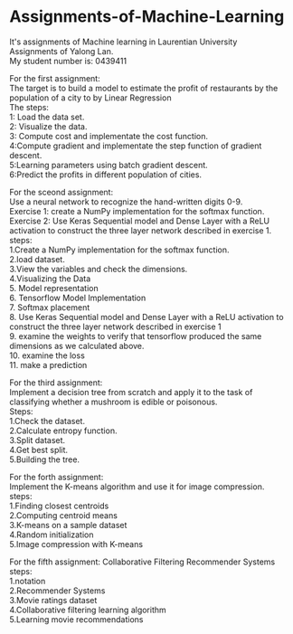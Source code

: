 # Assignments-of-Machine-Learning  
It's assignments of Machine learning in Laurentian University  
Assignments of Yalong Lan.  
My student number is: 0439411  

For the first assignment:  
The target is to build a model to estimate the profit of restaurants by the population of a city to by Linear Regression  
The steps:  
1: Load the data set.  
2: Visualize the data.  
3: Compute cost and implementate the cost function.  
4:Compute gradient and implementate the step function of gradient descent.  
5:Learning parameters using batch gradient descent.  
6:Predict the profits in different population of cities.  

For the sceond assignment:  
Use a neural network to recognize the hand-written digits 0-9.  
Exercise 1: create a NumPy implementation for the softmax function.  
Exercise 2: Use Keras Sequential model and Dense Layer with a ReLU activation to construct the three layer network described in exercise 1.  
steps:  
1.Create a NumPy implementation for the softmax function.  
2.load dataset.  
3.View the variables and check the dimensions.  
4.Visualizing the Data  
5. Model representation  
6. Tensorflow Model Implementation  
7. Softmax placement  
8. Use Keras Sequential model and Dense Layer with a ReLU activation to construct the three layer network described in exercise 1  
9. examine the weights to verify that tensorflow produced the same dimensions as we calculated above.  
10. examine the loss   
11. make a prediction  

For the third assignment:  
Implement a decision tree from scratch and apply it to the task of classifying whether a mushroom is edible or poisonous.  
Steps:  
1.Check the dataset.  
2.Calculate entropy function.  
3.Split dataset.  
4.Get best split.  
5.Building the tree.  

For the forth assignment:  
Implement the K-means algorithm and use it for image compression.  
steps:  
1.Finding closest centroids  
2.Computing centroid means  
3.K-means on a sample dataset  
4.Random initialization  
5.Image compression with K-means  

For the fifth assignment:
Collaborative Filtering Recommender Systems  
steps:  
1.notation  
2.Recommender Systems  
3.Movie ratings dataset  
4.Collaborative filtering learning algorithm  
5.Learning movie recommendations  

